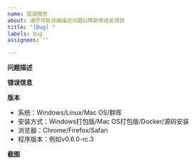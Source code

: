 ```yaml
---
name: 错误报告
about: 请尽可能详细描述问题以帮助改进此项目
title: "[Bug] "
labels: bug
assignees: ''

---
```


**问题描述**
<!--- 请尽可能详细描述你遇到的问题 -->

**错误信息**
<!--- 
请将浏览器中的信息以及程序本身的输出结果粘贴到这里。
Chrome/Firefox/Edge等 浏览器中按Ctrl+Shift+J可以显示调试窗口，如果您认为是一个网页bug，请您粘贴在这里。
如果您不会操作，这一部分可以跳过
-->

**版本**
<!--- 请填写您的程序版本及系统版本 -->
 - 系统：Windows/Linux/Mac OS/群晖
 - 安装方式：Windows打包版/Mac OS打包版/Docker/源码安装
 - 浏览器：Chrome/Firefox/Safari
 - 程序版本：例如v0.6.0-rc.3

**截图**
<!--- 错误截图 -->
